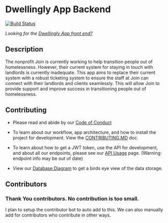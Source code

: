 # Dwellingly App Backend
[![Build Status](https://travis-ci.com/codeforpdx/dwellinglybackend.svg?branch=development)](https://travis-ci.com/codeforpdx/dwellinglybackend)

_Looking for the [Dwellingly App front end?](https://github.com/codeforpdx/dwellingly-app)_


## Description

The nonprofit Join is currently working to help transition people out of homelessness. However, their current system for staying in touch with landlords is currently inadequate.  This app aims to replace their current system with a robust ticketing system to ensure the staff at Join can connect with their landlords and clients seamlessly. This will allow Join to provide support and improve success in transitioning people out of homelessness.

## Contributing

 - Please read and abide by our [Code of Conduct](https://github.com/codeforpdx/codeofconduct)

 - To learn about our workflow, app architecture, and how to install the project for development. View the [CONTRIBUTING.MD](./CONTRIBUTING.md) doc.

 - To learn about how to get a JWT token, use the API for development, and about all our endpoints, please see our [API Usage](./doc/using_the_api.md) page. (Warning: endpoint info may be out of date)

 - View our <a href="https://dbdiagram.io/d/5f28f4b27543d301bf5dc585" target="_blank">Database Diagram</a> to get a birds eye view of the data storage.

## Contributors

### Thank You contributors. No contribution is too small.

I plan to setup the contributor bot to auto add to this. We can also manually add for contributors who contribute in other ways.
